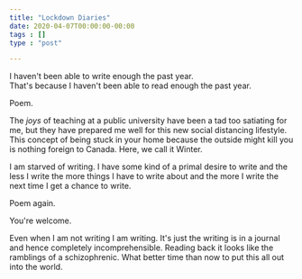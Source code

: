 ```yaml
---
title: "Lockdown Diaries"
date: 2020-04-07T00:00:00-00:00
tags : []
type : "post"

---
```




I haven't been able to write enough the past year. 
<br >
That's because I haven't been able to read enough the past year. 



Poem.



The *joys* of teaching at a public university have been a tad too satiating for me, but they have prepared me well for this new social distancing lifestyle. This concept of being stuck in your home because the outside might kill you is nothing foreign to Canada. Here, we call it Winter.

I am starved of writing. I have some kind of a primal desire to write and the less I write the more things I have to write about and the more I write the next time I get a chance to write.

Poem again.

You're welcome.

Even when I am not writing I am writing. It's just the writing is in a journal and hence completely incomprehensible. Reading back it looks like the ramblings of a schizophrenic. What better time than now to put this all out into the world.